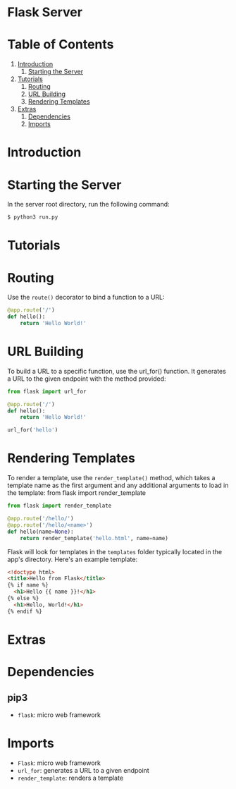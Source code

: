 # **Flask Server**

# **Table of Contents**

1. [Introduction](#introduction)
    1. [Starting the Server](#starting-the-server)
2. [Tutorials](#tutorials)
    1. [Routing](#routing)
    2. [URL Building](#url-building)
    3. [Rendering Templates](#rendering-templates)
3. [Extras](#extras)
    1. [Dependencies](#dependencies)
    2. [Imports](#imports)
    

# **Introduction**

# Starting the Server
In the server root directory, run the following command:
```bash
$ python3 run.py
```

# **Tutorials**

# Routing
Use the `route()` decorator to bind a function to a URL:
```python
@app.route('/')
def hello():
    return 'Hello World!'
```

# URL Building
To build a URL to a specific function, use the url_for() function. It generates
a URL to the given endpoint with the method provided:
```python
from flask import url_for

@app.route('/')
def hello():
    return 'Hello World!'
```
```python
url_for('hello')
```

# Rendering Templates
To render a template, use the `render_template()` method, which takes a template
name as the first argument and any additional arguments to load in the template:
from flask import render_template
```python
from flask import render_template

@app.route('/hello/')
@app.route('/hello/<name>')
def hello(name=None):
    return render_template('hello.html', name=name)
```
Flask will look for templates in the `templates` folder typically located in the
app's directory. Here's an example template:
```html
<!doctype html>
<title>Hello from Flask</title>
{% if name %}
  <h1>Hello {{ name }}!</h1>
{% else %}
  <h1>Hello, World!</h1>
{% endif %}
```

# **Extras**

# Dependencies

## pip3
* `flask`: micro web framework

# Imports
* `Flask`: micro web framework
* `url_for`: generates a URL to a given endpoint
* `render_template`: renders a template